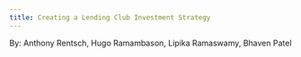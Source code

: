 ```yaml
---
title: Creating a Lending Club Investment Strategy
---
```

By: Anthony Rentsch, Hugo Ramambason, Lipika Ramaswamy, Bhaven Patel
 
